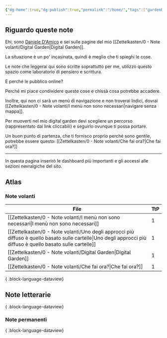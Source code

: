 ```yaml
---
{"dg-home":true,"dg-publish":true,"permalink":"/home/","tags":["gardenEntry"],"dgPassFrontmatter":true}
---
```


## Riguardo queste note

Ehi, sono [Daniele D'Amico](https://danieledamico.tech) e sei sulle pagine del mio [[Zettelkasten/0 - Note volanti/Digital Garden\|Digital Garden]]. 

La situazione è un po' incasinata, quindi è meglio che ti spieghi le cose.

Le note che leggerai qui sono scritte soprattutto per me, utilizzo questo spazio come laboratorio di pensiero e scrittura.

E perché le pubblico online?

Perché mi piace condividere queste cose e chissà cosa potrebbe accadere.

Inoltre, qui non ci sarà un menù di navigazione e non troverai Indici, dovrai [[Zettelkasten/0 - Note volanti/I menù non sono necessari\|navigare senza mappa]].

Per muoverti nel mio digital garden devi scegliere un percorso (rappresentato dai link cliccabili) e seguirlo ovunque ti possa portare.

Un buon punto di partenza, che ti fornisco proprio perché sono gentile, potrebbe essere questo: [[Zettelkasten/0 - Note volanti/Che fai ora?\|Che fai ora?]]



---



In questa pagina inserirò le dashboard più importanti e gli accessi alle sezioni nevralgiche del sito.

## Atlas

### Note volanti

| File                                                                                                                                                              | TtP |
| ----------------------------------------------------------------------------------------------------------------------------------------------------------------- | --- |
| [[Zettelkasten/0 - Note volanti/I menù non sono necessari\|I menù non sono necessari]]                                                                         | 1   |
| [[Zettelkasten/0 - Note volanti/Uno degli approcci più diffuso è quello basato sulle cartelle\|Uno degli approcci più diffuso è quello basato sulle cartelle]] | 1   |
| [[Zettelkasten/0 - Note volanti/Digital Garden\|Digital Garden]]                                                                                               | 1   |
| [[Zettelkasten/0 - Note volanti/Che fai ora?\|Che fai ora?]]                                                                                                   | 1   |

{ .block-language-dataview}

## Note letterarie


{ .block-language-dataview}


### Note permanenti

{ .block-language-dataview}
